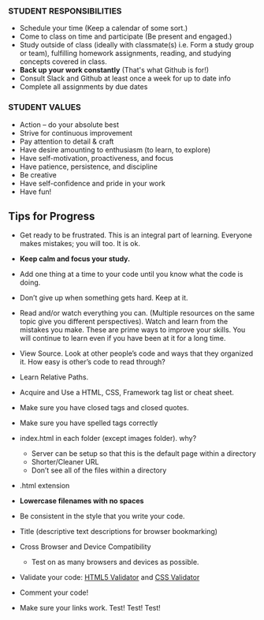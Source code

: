 ### STUDENT RESPONSIBILITIES

* Schedule your time (Keep a calendar of some sort.) 
* Come to class on time and participate (Be present and engaged.)
* Study outside of class (ideally with classmate(s) i.e. Form a study group or team), fulfilling homework assignments, reading, and studying concepts covered in class.
* **Back up your work constantly** (That's what Github is for!)
* Consult Slack and Github at least once a week for up to date info
* Complete all assignments by due dates

### STUDENT VALUES
* Action – do your absolute best
* Strive for continuous improvement
* Pay attention to detail & craft
* Have desire amounting to enthusiasm (to learn, to explore)
* Have self-motivation, proactiveness, and focus 
* Have patience, persistence, and discipline 
* Be creative
* Have self-confidence and pride in your work
* Have fun!

## Tips for Progress

* Get ready to be frustrated. This is an integral part of learning. Everyone makes mistakes; you will too. It is ok.

* **Keep calm and focus your study.** 

* Add one thing at a time to your code until you know what the code is doing.

* Don’t give up when something gets hard. Keep at it.

* Read and/or watch everything you can. (Multiple resources on the same topic give you different perspectives). Watch and learn from the mistakes you make. These are prime ways to improve your skills. You will continue to learn even if you have been at it for a long time.

* View Source. Look at other people’s code and ways that they organized it. How easy is other’s code to read through?

* Learn Relative Paths.

* Acquire and Use a HTML, CSS, Framework tag list or cheat sheet. 

* Make sure you have closed tags and closed quotes.

* Make sure you have spelled tags correctly 

* index.html in each folder (except images folder). why?
  * Server can be setup so that this is the default page within a directory
  * Shorter/Cleaner URL
  * Don’t see all of the files within a directory

* .html extension

* **Lowercase filenames with no spaces**

* Be consistent in the style that you write your code. 

* Title (descriptive text descriptions for browser bookmarking)

* Cross Browser and Device Compatibility
  * Test on as many browsers and devices as possible.

* Validate your code: [HTML5 Validator](http://validator.w3.org) and [CSS Validator](http://jigsaw.w3.org/css-validator)

* Comment your code! 

* Make sure your links work. Test! Test! Test!
